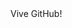 <!DOCTYPE html>
<html>
  <head>
    <meta charset="UTF-8">
    <meta name="viewport" content="width=device-width, initial-scale=1.0">
    <title>New hello world</title>
  </head>
<body>
    Vive GitHub!
</body>
</html>
